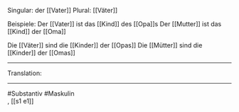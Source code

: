 Singular: der [[Vater]]
Plural: [[Väter]]


Beispiele:
Der [[Vater]] ist das [[Kind]] des [[Opa]]s
Der [[Mutter]] ist das [[Kind]] der [[Oma]]

Die [[Väter]] sind die [[Kinder]] der [[Opas]]
Die [[Mütter]] sind die [[Kinder]] der [[Omas]]

---
Translation:


---

#Substantiv #Maskulin  
, [[s1 e1]]